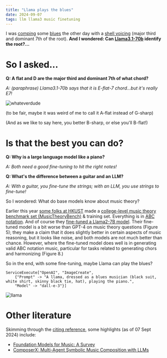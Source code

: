 ```yaml
---
title: "Llama plays the blues"
date: 2024-09-07
tags: llm llama3 music finetuning
---
```


I was [comping](https://en.wikipedia.org/wiki/Comping_(jazz)) some [blues](https://en.wikipedia.org/wiki/Blues) the other day with a [shell voicing](https://www.thejazzresource.com/shell_voicings.html) (major third and dominant 7th of the root).  **And I wondered: Can [Llama3.1-70b](https://llama.meta.com) identify the root?...**

# So I asked...

**Q: A flat and D are the major third and dominant 7th of what chord?**

*A: (paraphrase) Llama3.1-70b says that it is E-flat-7 chord...but it's really E7!*


![whateverdude](/blog/images/2024/9/7/screenshot.png)

(to be fair, maybe it was weird of me to call it A-flat instead of G-sharp)

(And as we like to say here, you better B-sharp, or else you'll B-flat!)

# Is that the best you can do?


**Q: Why is a large language model like a piano?**

*A: Both need a good fine-tuning to hit the right notes!*


**Q: What's the difference between a guitar and an LLM?**

*A: With a guitar, you fine-tune the strings; with an LLM, you use strings to fine-tune!*


So I wondered: What do base models know about music theory?

Earlier this year [some folks at HKUST](https://arxiv.org/abs/2402.16153) made a [college-level music theory benchmark set (MusicTheoryBench)](https://huggingface.co/datasets/m-a-p/MusicTheoryBench) & training set.  Everything is in [ABC notation](https://en.wikipedia.org/wiki/ABC_notation). And of course they [fine-tuned a Llama2-7B model](https://huggingface.co/papers/2402.16153).  Their fine-tuned model is a bit worse than GPT-4 on music theory questions (Figure 5); they make a claim that it does slightly better in certain aspects of music reasoning, but it looks like noise, and both models are not much better than chance.  However, where the fine-tuned model does well is in generating valid ABC notation music, particular for tasks related to generating chors and harmonizing (Figure 8.)

 So in the end, with some fine-tuning, maybe Llama can play the blues?

```
ServiceExecute["OpenAI", "ImageCreate", 
    {"Prompt" -> "A llama, dressed as a blues musician (black suit, white shirt, skinny black tie, hat), playing the piano.",
    "Model" -> "dall-e-3"}]
  ```

![llama](/blog/images/2024/9/7/llama.png)

# Other literature

Skimming through the [citing reference](https://scholar.google.com/scholar?cites=862900746084543759&as_sdt=5,33&sciodt=0,33&hl=en), some highlights (as of 07 Sept 2024) include:

- [Foundation Models for Music: A Survey](https://arxiv.org/abs/2408.14340)
- [ComposerX: Multi-Agent Symbolic Music Composition with LLMs](https://arxiv.org/abs/2404.18081)


